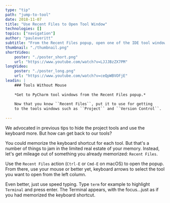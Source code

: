```yaml
---
type: "tip"
path: "jump-to-tool"
date: 2018-11-07
title: "Use Recent Files to Open Tool Window"
technologies: []
topics: ["navigation"]
author: "pauleveritt"
subtitle: "From the Recent Files popup, open one of the IDE tool windows."
thumbnail: "./thumbnail.png"
shortVideo:
    poster: "./poster_short.png"
    url: "https://www.youtube.com/watch?v=LJJJBzZX7PM"
longVideo:
    poster: "./poster_long.png"
    url: "https://www.youtube.com/watch?v=ceQpWBVOFjE"
leadin: |
    ### Tools Without Mouse
    
    *Get to PyCharm tool windows from the Recent Files popup.*
    
    Now that you know ``Recent Files``, put it to use for getting 
    to the tools windows such as ``Project`` and ``Version Control``.
    
---
```


We advocated in previous tips to hide the project tools and use 
the keyboard more. But how can get back to our tools?

You could memorize the keyboard shortcut for each tool. But that's 
a number of things to jam in the limited real estate of your 
memory. Instead, let's get mileage out of something you already 
memorized: ``Recent Files``.

Use the ``Recent Files`` action (``Ctrl-E`` or ``Cmd-E`` on macOS) 
to open the popup. From there, use your mouse or better yet, 
keyboard arrows to select the tool you want to open from the 
left column.

Even better, just use speed typing. Type ``term`` for example to 
highlight ``Terminal`` and press enter. The Terminal appears, with 
the focus...just as if you had memorized the keyboard shortcut.